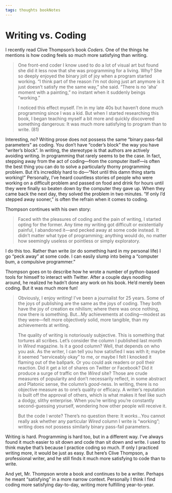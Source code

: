 ```yaml
---
tags: thoughts bookNotes
---
```


# Writing vs. Coding

I recently read Clive Thompson’s book *Coders*. One of the things he mentions is how coding feels so much more satisfying than writing.

> One front-end coder I know used to do a lot of visual art but found she did it less now that she was programming for a living. Why? She so deeply enjoyed the binary jolt of joy when a program started working. “I think part of the reason I’m not doing just art anymore is it just doesn’t satisfy me the same way,” she said. “There is no ‘aha’ moment with a painting,” no instant when it suddenly beings “working.”
> 
> I noticed this effect myself. I’m in my late 40s but haven’t done much programming since I was a kid. But when I started researching this book, I began teaching myself a bit more and quickly discovered something dangerous: It was much more satisfying to program than to write. (81)

Interesting, no? Writing prose does not possess the same “binary pass-fail parameters” as coding. You don’t have “coder’s block” the way you have “writer’s block”. In writing, the stereotype is that authors are actively avoiding writing. In programming that rarely seems to be the case. In fact, stepping away from the act of coding—from the computer itself—is often the best thing you can do to solve a particularly thorny programming problem. But it’s incredibly hard to do—“Not until this damn thing starts working!” Personally, I’ve heard countless stories of people who were working on a difficult problem and passed on food and drink for hours until they were finally so beaten down by the computer they gave up. When they came back the next day, they solved the problem in two minutes. “If only I’d stepped away sooner,” is often the refrain when it comes to coding.

Thompson continues with his own story: 

> Faced with the pleasures of coding and the pain of writing, I started opting for the former. Any time my writing got difficult or existentially painful, I abandoned it—and pecked away at some code instead. It didn’t matter what type of programming; anything would do, no matter how seemingly useless or pointless or simply exploratory.

I do this too. Rather than write (or do something hard in my personal life) I go “peck away” at some code. I can easily slump into being a “computer bum, a compulsive programmer.”

Thompson goes on to describe how he wrote a number of python-based tools for himself to interact with Twitter. After a couple days noodling around, he realized he hadn’t done any work on his book. He’d merely been coding. But it was much more fun!

> Obviously, I enjoy writing! I’ve been a journalist for 25 years. Some of the joys of publishing are the same as the joys of coding. They both have the joy of creation ex nihilism; where there was once nothing, now there is something. But...My achievements at coding—modest as they were—felt more objectively solid, more tangible, than my achievements at writing.
>
> The quality of writing is notoriously subjective. This is something that tortures all scribes. Let’s consider the column I published last month in *Wired* magazine. Is it a good column? Well, that depends on who you ask. As the writer, I can tell you how satisfied I was with it; maybe it seemed “serviceably okay” to me, or maybe I felt I knocked it flaming out of the ballpark. Or you could ask readers or poll their reaction. Did it get a lot of shares on Twitter or Facebook? Did it produce a surge of traffic on the *Wired* site? Those are crude measures of popularity and don’t necessarily reflect, in some abstract and Platonic sense, the column’s *good*-ness. In writing, there is no objective measure as to one’s quality or efficacy. A writer’s reputation is built off the approval of others, which is what makes it feel like such a dodgy, slithy enterprise. When you’re writing you’re constantly second-guessing yourself, wondering how other people will receive it. 
>
> But the code I wrote? There’s no question there: It *works*...You cannot really ask whether any particular *Wired* column I write is “working”; writing does not possess similarly binary pass-fail parameters.

Writing is hard. Programming is hard too, but in a different way. I’ve always found it much easier to sit down and code than sit down and write. I used to think maybe that’s because I practice coding so much. If only I practiced writing more, it would be just as easy. But here’s Clive Thompson, a professional writer, and he still finds it much more satisfying to code than to write. 

And yet, Mr. Thompson wrote a book and continues to be a writer. Perhaps he meant “satisfying” in a more narrow context. Personally I think I find coding more satisfying day-to-day, writing more fulfilling year-to-year.